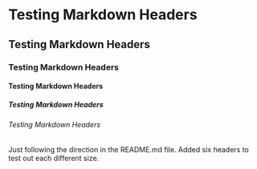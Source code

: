 # Testing Markdown Headers
## Testing Markdown Headers
### Testing Markdown Headers
#### Testing Markdown Headers
##### Testing Markdown Headers
###### Testing Markdown Headers

Just following the direction in the README.md file. Added six headers to test out each different size.
